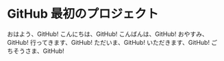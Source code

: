 # GitHub 最初のプロジェクト

おはよう、GitHub!
こんにちは、GitHub!
こんばんは、GitHub!
おやすみ、GitHub!
行ってきます、GitHub!
ただいま、GitHub!
いただきます、GitHub!
ごちそうさま、GitHub!
